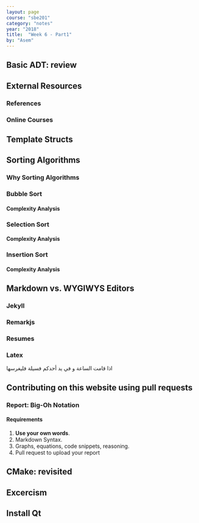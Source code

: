 ```yaml
---
layout: page
course: "sbe201"
category: "notes"
year: "2018"
title:  "Week 6 - Part1"
by: "Asem"
---
```


## Basic ADT: review

## External Resources

### References

### Online Courses

## Template Structs

## Sorting Algorithms

### Why Sorting Algorithms

### Bubble Sort

#### Complexity Analysis

### Selection Sort

#### Complexity Analysis

### Insertion Sort

#### Complexity Analysis

## Markdown vs. WYGIWYS Editors

### Jekyll

### Remarkjs

### Resumes

### Latex

اذا قامت الساعة و في يد أحدكم فسيلة فليغرسها

## Contributing on this website using pull requests

### Report: Big-Oh Notation

#### Requirements

1. **Use your own words**.
2. Markdown Syntax.
3. Graphs, equations, code snippets, reasoning.
4. Pull request to upload your report

## CMake: revisited

## Excercism

## Install Qt